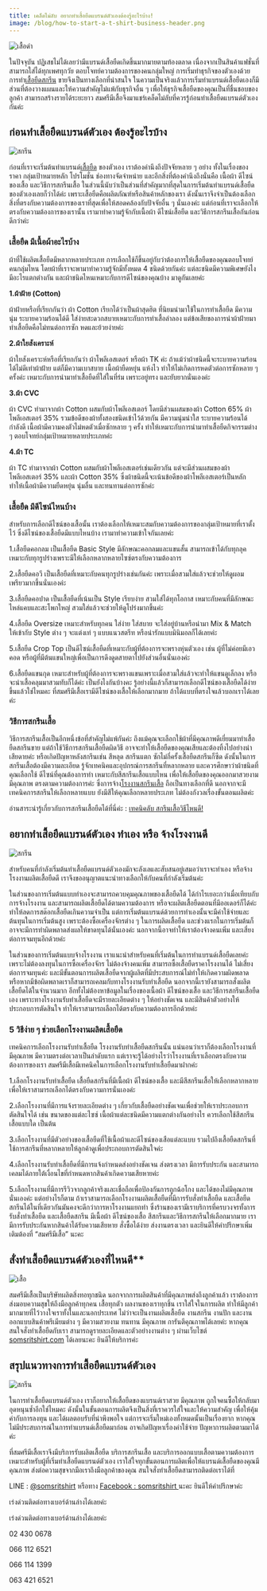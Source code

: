 ```yaml
---
title: เคล็ดไม่ลับ อยากทำเสื้อยืดแบรนด์ตัวเองต้องรู้อะไรบ้าง!
image: /blog/how-to-start-a-t-shirt-business-header.png
---
```

![เสื้อดำ](/blog/how-to-start-a-t-shirt-business-1.png)

ในปัจจุบัน ปฏิเสธไม่ได้เลยว่ามีแบรนด์เสื้อยืดเกิดขึ้นมากมายตามท้องตลาด เนื่องจากเป็นสินค้าแฟชั่นที่สามารถใส่ได้ทุกเพศทุกวัย ตอบโจทย์ความต้องการของคนกลุ่มใหญ่ การเริ่มทำธุรกิจของตัวเองด้วยการทำ[เสื้อยืดสกรีน](/screen-t-shirt-service)
ขายจึงเป็นทางเลือกที่น่าสนใจ ในความเป็นจริงแล้วการเริ่มทำแบรนด์เสื้อยืดเองก็มีส่วนที่ต้องวางแผนและให้ความสำคัญไม่แพ้กับธุรกิจอื่น ๆ เพื่อให้ธุรกิจเสื้อยืดของคุณเป็นที่ชื่นชอบของลูกค้า สามารถสร้างรายได้ระยะยาว สมศรีมีเสื้อจึงมาแชร์เคล็ดไม่ลับที่ควรรู้ก่อนทำเสื้อยืดแบรนด์ตัวเองกันค่ะ

## ก่อนทำเสื้อยืดแบรนด์ตัวเอง ต้องรู้อะไรบ้าง

![สกรีน](/blog/how-to-start-a-t-shirt-business-2.png)

ก่อนที่เราจะเริ่มต้นทำแบรนด์[เสื้อยืด](/tshirt)
ของตัวเอง เราต้องคำนึงถึงปัจจัยหลาย ๆ อย่าง ทั้งในเรื่องของราคา กลุ่มเป้าหมายหลัก โปรโมชั่น ช่องทางจัดจำหน่าย และอีกสิ่งที่ต้องคำนึงถึงนั่นคือ เนื้อผ้า ดีไซน์ของเสื้อ และวิธีการสกรีนเสื้อ ในส่วนนี้นับว่าเป็นส่วนที่สำคัญมากที่สุดในการเริ่มต้นทำแบรนด์เสื้อยืดของตัวเองเลยก็ว่าได้ค่ะ เพราะเสื้อยืดคือผลิตภัณฑ์หรือสินค้าหลักของเรา ดังนั้นเราจึงจำเป็นต้องเลือกสิ่งที่ตรงกับความต้องการของเราที่สุดเพื่อให้สอดคล้องกับปัจจัยอื่น ๆ นั่นเองค่ะ แต่ก่อนที่เราจะเลือกให้ตรงกับความต้องการของเรานั้น เรามาทำความรู้จักกับเนื้อผ้า ดีไซน์เสื้อยืด และวิธีการสกรีนเสื้อกันก่อนดีกว่าค่ะ

### เสื้อยืด มีเนื้อผ้าอะไรบ้าง

ผ้าที่ใช้ผลิตเสื้อยืดมีหลากหลายประเภท การเลือกใช้ก็ขึ้นอยู่กับว่าต้องการให้เสื้อยืดของคุณตอบโจทย์คนกลุ่มไหน โดยผ้าที่เราจะพามาทำความรู้จักมีทั้งหมด 4 ชนิดด้วยกันค่ะ แต่ละชนิดมีความพิเศษยังไง มีอะไรแตกต่างกัน และผ้าชนิดไหนเหมาะกับการดีไซน์ของคุณบ้าง มาดูกันเลยค่ะ

**1.ผ้าฝ้าย (Cotton)**

ผ้าฝ้ายหรือที่เรียกกันว่า ผ้า Cotton เรียกได้ว่าเป็นผ้าสุดฮิต ที่นิยมนำมาใช้ในการทำเสื้อยืด มีความนุ่ม ระบายความร้อนได้ดี ใส่ง่ายสะดวกสบายเหมาะกับการทำเสื้อลำลอง แต่ข้อเสียของการนำผ้าฝ้ายมาทำเสื้อยืดคือไม่ทนต่อการซัก หดและย้วยง่ายค่ะ 

**2.ผ้าใยสังเคราะห์**

ผ้าใยสังเคราะห์หรือที่เรียกกันว่า ผ้าโพลีเอสเตอร์ หรือผ้า TK ค่ะ ถ้าแม้ว่าผ้าชนิดนี้จะระบายความร้อนได้ไม่ดีเท่าผ้าฝ้าย แต่ก็มีความเบาสบาย เนื้อผ้ายืดหยุ่น แห้งไว ทำให้ไม่เกิดการหดตัวต่อการซักหลาย ๆ ครั้งค่ะ เหมาะกับการนำมาทำเสื้อยืดที่ใส่ในที่ร่ม เพราะอยู่ทรง และยับยากนั่นเองค่ะ

**3.ผ้า CVC**

ผ้า CVC ทำมาจากผ้า Cotton ผสมกับผ้าโพลีเอสเตอร์ โดยมีส่วนผสมของผ้า Cotton 65% ผ้าโพลีเอสเตอร์ 35% รวมข้อดีของผ้าทั้งสองชนิดเข้าไว้ด้วยกัน มีความนุ่มน่าใส ระบายความร้อนได้กำลังดี เนื้อผ้ามีความคงตัวไม่หดตัวเมื่อซักหลาย ๆ ครั้ง ทำให้เหมาะกับการนำมาทำเสื้อยืดกิจกรรมต่าง ๆ ตอบโจทย์กลุ่มเป้าหมายหลายประเภทค่ะ

**4.ผ้า TC**

ผ้า TC ทำมาจากผ้า Cotton ผสมกับผ้าโพลีเอสเตอร์เช่นเดียวกัน แต่จะมีส่วนผสมของผ้าโพลีเอสเตอร์ 35% และผ้า Cotton 35% ซึ่งผ้าชนิดนี้จะเน้นข้อดีของผ้าโพลีเอสเตอร์เป็นหลัก ทำให้เนื้อผ้ามีความยืดหยุ่น นุ่มลื่น และทนทานต่อการซักค่ะ

### เสื้อยืด มีดีไซน์ไหนบ้าง

สำหรับการเลือกดีไซน์ของเสื้อนั้น เราต้องเลือกให้เหมาะสมกับความต้องการของกลุ่มเป้าหมายที่เราตั้งไว้ ซึ่งดีไซน์ของเสื้อยืดมีแบบไหนบ้าง เรามาทำความเข้าใจกันเลยค่ะ

1.เสื้อยืดคอกลม เป็นเสื้อยืด Basic Style มีลักษณะคอกลมและแขนสั้น สามารถเข้าได้กับทุกลุค เหมาะกับทุกรูปร่างเพราะมีให้เลือกหลากหลายไซซ์ตรงกับความต้องการ

2.เสื้อยืดคอวี เป็นเสื้อยืดที่เหมาะกับคนทุกรูปร่างเช่นกันค่ะ เพราะเมื่อสวมใส่แล้วจะช่วยให้ดูผอมเพรียวมากขึ้นนั่นเองค่ะ

3.เสื้อยืดคอปาด เป็นเสื้อยืดที่เน้นเป็น Style เรียบง่าย สวมใส่ได้ทุกโอกาส เหมาะกับคนที่มีลักษณะไหล่แคบและสะโพกใหญ่ สวมใส่แล้วจะช่วยให้ดูโปร่งมากขึ้นค่ะ

4.เสื้อยืด Oversize เหมาะสำหรับทุกคน ใส่ง่าย ใส่สบาย จะใส่อยู่บ้านหรือนำมา Mix & Match ให้เข้ากับ Style ต่าง ๆ จะแต่งเท่ ๆ แบบแนวสตรีท หรือน่ารักแบบมินิมอลก็ได้เลยค่ะ

5.เสื้อยืด Crop Top เป็นดีไซน์เสื้อยืดที่เหมาะกับผู้ที่ต้องการจะพรางหุ่นตัวเอง เช่น ผู้ที่ไม่ค่อยมีเอวคอด หรือผู้ที่มีต้นแขนใหญ่เพื่อเป็นการดึงดูดสายตาไปยังส่วนอื่นนั่นเองค่ะ

6.เสื้อยืดแขนกุด เหมาะสำหรับผู้ที่ต้องการจะพรางแขนเพราะเมื่อสวมใส่แล้วจะทำให้แขนดูเล็กลง หรือจะนำเสื้อคลุมมาสวมทับก็ได้ค่ะ 
เป็นยังไงกันบ้างคะ รู้อย่างนี้แล้วก็สามารถเลือกดีไซน์ของเสื้อยืดได้ง่ายขึ้นแล้วใช่ไหมคะ ที่สมศรีมีเสื้อเรามีดีไซน์ของเสื้อให้เลือกมากมาย ถ้าได้แบบที่ตรงใจแล้วบอกเราได้เลยค่ะ

### วิธีการสกรีนเสื้อ

วิธีการสกรีนเสื้อเป็นอีกหนึ่งข้อที่สำคัญไม่แพ้กันค่ะ ถึงแม้คุณจะเลือกใช้ผ้าที่มีคุณภาพดีเยี่ยมมาทำเสื้อยืดสกรีนขาย แต่ถ้าใช้วิธีการสกรีนเสื้อยืดผิดวิธี อาจจะทำให้เสื้อยืดของคุณเสียและต้องทิ้งไปอย่างน่าเสียดายค่ะ หรือเกิดปัญหาหลังสกรีนเช่น สีหลุด สกรีนแตก ซักไม่กี่ครั้งเสื้อยืดสกรีนก็ซีด ดังนั้นในการสกรีนเสื้อต้องมีความละเอียด รู้จักเทคนิคและอุปกรณ์การสกรีนที่หลากหลาย และควรศึกษาว่าผ้าชนิดที่คุณเลือกใช้ ดีไซน์ที่คุณต้องการทำ เหมาะกับสีสกรีนเสื้อแบบไหน เพื่อให้เสื้อยืดของคุณออกมาสวยงาม มีคุณภาพ ตรงตามความต้องการค่ะ ซึ่งการจ้าง[โรงงานสกรีนเสื้อ](/screen-t-shirt-service)
ถือเป็นทางเลือกที่ดี นอกจากจะมีเทคนิคการสกรีนให้เลือกหลายแบบ ยังมีสีให้คุณเลือกหลายประเภท ไม่ต้องกังวลเรื่องขั้นตอนผลิตค่ะ

อ่านสาระน่ารู้เกี่ยวกับการสกรีนเสื้อยืดได้ที่นี่ค่ะ : [เทคนิคลับ สกรีนเสื้อวิธีไหนดี!](/shirt-screen)

## อยากทำเสื้อยืดแบรนด์ตัวเอง ทำเอง หรือ จ้างโรงงานดี

![สกรีน](/blog/how-to-start-a-t-shirt-business-3.png)

สำหรับคนที่กำลังเริ่มต้นทำเสื้อยืดแบรนด์ตัวเองมักจะลังเลและสับสนอยู่เสมอว่าเราจะทำเอง หรือจ้างโรงงานผลิตเสื้อยืดดี เราจึงขออนุญาตแนะนำทางเลือกให้กับคนที่กำลังเริ่มต้นค่ะ

ในส่วนของการเริ่มต้นแบบทำเองจะสามารถควบคุมคุณภาพของเสื้อยืดได้ ได้กำไรเยอะกว่าเมื่อเทียบกับการจ้างโรงงาน และสามารถผลิตเสื้อยืดได้ตามความต้องการ หรือจะผลิตเสื้อยืดตอนที่มีออเดอร์ก็ได้ค่ะ ทำให้ลดการสต๊อกเสื้อยืดเกินความจำเป็น แต่การเริ่มต้นแบรนด์ด้วยการทำเองนั้นจะมีค่าใช้จ่ายและต้นทุนในการเริ่มต้นสูง เพราะต้องซื้อเครื่องจักรต่าง ๆ ในการผลิตเสื้อยืด และช่วงแรกในการเริ่มต้นก็อาจจะมีการทำผิดพลาดส่งผลให้ขาดทุนได้นั่นเองค่ะ นอกจากนี้อาจทำให้เราต้องจ้างคนเพิ่ม และเสี่ยงต่อการจมทุนอีกด้วยค่ะ

ในส่วนของการเริ่มต้นแบบจ้างโรงงาน เราแนะนำสำหรับคนที่เริ่มต้นในการทำแบรนด์เสื้อยืดเลยค่ะ เพราะไม่ต้องลงทุนในการซื้อเครื่องจักร ไม่ต้องจ้างคนเพิ่ม สามารถซื้อเสื้อยืดราคาโรงงานได้ ไม่เสี่ยงต่อการจมทุนค่ะ และมีขั้นตอนการผลิตเสื้อยืดจากผู้ผลิตที่มีประสบการณ์ไม่ทำให้เกิดความผิดพลาด หรือหากมีข้อผิดพลาดเราก็สามารถเคลมกับทางโรงงานรับทำเสื้อยืด นอกจากนี้เรายังสามารถสั่งผลิตเสื้อยืดได้ในจำนวนมาก อีกทั้งไม่ต้องหาข้อมูลในเรื่องของเนื้อผ้า ดีไซน์ของเสื้อ และวิธีการสกรีนเสื้อยืดเอง เพราะทางโรงงานรับทำเสื้อยืดจะมีรายละเอียดต่าง ๆ ให้อย่างชัดเจน และมีสินค้าตัวอย่างให้ประกอบการตัดสินใจ ทำให้เราสามารถเลือกได้ตรงกับความต้องการอีกด้วยค่ะ

### 5 วิธีง่าย ๆ ช่วยเลือกโรงงานผลิตเสื้อยืด

เทคนิคการเลือกโรงงานรับทำเสื้อยืด โรงงานรับทำเสื้อยืดสกรีนนั้น แน่นอนว่าเราก็ต้องเลือกโรงงานที่มีคุณภาพ มีความตรงต่อเวลาเป็นลำดับแรก แต่เราจะรู้ได้อย่างไรว่าโรงงานที่เราเลือกตรงกับความต้องการของเรา สมศรีมีเสื้อมีเทคนิคในการเลือกโรงงานรับทำเสื้อยืดมาฝากค่ะ

1.เลือกโรงงานรับทำเสื้อยืด เสื้อยืดสกรีนที่มีเนื้อผ้า ดีไซน์ของเสื้อ และมีสีสกรีนเสื้อให้เลือกหลากหลาย เพื่อให้เราสามารถเลือกได้ตรงกับความการนั่นเองค่ะ

2.เลือกโรงงานที่มีการแจ้งรายละเอียดต่าง ๆ เกี่ยวกับเสื้อยืดอย่างชัดเจนเพื่อช่วยให้เราประกอบการตัดสินใจได้ เช่น ขนาดของแต่ละไซซ์ เนื้อผ้าแต่ละชนิดมีความแตกต่างกันอย่างไร ควรเลือกใช้สีสกรีนเสื้อแบบใด เป็นต้น

3.เลือกโรงงานที่มีตัวอย่างของเสื้อยืดที่ใช้เนื้อผ้าและดีไซน์ของเสือแต่ละแบบ รวมไปถึงเสื้อยืดสกรีนที่ใช้การสกรีนที่หลากหลายให้ลูกค้าดูเพื่อประกอบการตัดสินใจค่ะ

4.เลือกโรงงานรับทำเสื้อยืดที่มีการแจ้งกำหนดส่งอย่างชัดเจน ส่งตรงเวลา มีการรับประกัน และสามารถเคลมได้ภายใต้เงื่อนไขที่กำหนดหากสินค้าเกิดความเสียหายค่ะ

5.เลือกโรงงานที่มีการรีวิวจากลูกค้าจริงและเชื่อถือเพื่อป้องกันการถูกฉ้อโกง และได้ของไม่มีคุณภาพนั่นเองค่ะ
แต่อย่างไรก็ตาม ถ้าเราสามารถเลือกโรงงานผลิตเสื้อยืดที่มีการรับสั่งทำเสื้อยืด และเสื้อยืดสกรีนได้ในที่เดียวกันมันคงจะดีกว่าการหาโรงงานแยกทำ ซึ่งร้านของเรามีเราบริการที่ครบวงจรทั้งการรับสั่งทำเสื้อยืด และเสื้อยืดสกรีน มีเนื้อผ้า ดีไซน์ของเสื้อ สีสกรีนและวิธีการสกรีนให้เลือกมากมาย เรามีการรับประกันหากสินค้าได้รับความเสียหาย สั่งซื้อได้ง่าย ส่งงานตรงเวลา และยินดีให้คำปรึกษาเพิ่มเติมต้องที่ “สมศรีมีเสื้อ” นะคะ

## สั่งทำเสื้อยืดแบรนด์ตัวเองที่ไหนดี**
![เสื้อ](/blog/how-to-start-a-t-shirt-business-4.png)

สมศรีมีเสื้อเป็นบริษัทผลิตสิ่งทอทุกชนิด นอกจากการผลิตสินค้าที่มีคุณภาพส่งถึงลูกค้าแล้ว เราต้องการส่งมอบความสุขให้ถึงมือลูกค้าทุกคน เสื้อทุกตัว ผลงานของเราทุกชิ้น เราใส่ใจในการผลิต ทำให้มีลูกค้ามากมายที่ไว้วางใจเราทั้งในและนอกประเทศ ไม่ว่าจะเป็นงานผลิตเสื้อยืด งานสกรีน งานปัก และงานออกแบบสินค้าพรีเมียมต่าง ๆ มีความสวยงาม ทนทาน มีคุณภาพ การันตีคุณภาพได้เลยค่ะ หากคุณสนใจสั่งทำเสื้อยืดกับเรา สามารถดูรายละเอียดและตัวอย่างงานต่าง ๆ ผ่านเว็บไซต์ [somsritshirt.com](/https://somsritshirt.com/)
 ได้เลยนะคะ ยินดีให้บริการค่ะ

## สรุปแนวทางการทำเสื้อยืดแบรนด์ตัวเอง

![สกรีน](/blog/how-to-start-a-t-shirt-business-5.png)

ในการทำเสื้อยืดแบรนด์ตัวเอง เราก็อยากให้เสื้อยืดของแบรนด์เราสวย มีคุณภาพ ถูกใจคนซื้อให้กลับมาอุดหนุนซ้ำอีกใช่ไหมคะ ดังนั้นในขั้นตอนการผลิตจึงเป็นสิ่งที่เราควรใส่ใจและให้ความสำคัญ เพื่อให้คุ้มค่ากับการลงทุน และได้ผลตอบรับที่น่าพึงพอใจ แต่การจะเริ่มใหม่เองทั้งหมดนั้นเป็นเรื่องยาก หากคุณไม่มีประสบการณ์ในการทำแบรนด์เสื้อยืดมาก่อน อาจเกิดปัญหาเรื่องค่าใช้จ่าย ปัญหาการผลิตตามมาได้ค่ะ

ที่สมศรีมีเสื้อเราจึงมีบริการรับผลิตเสื้อยืด บริการสกรีนเสื้อ และบริการออกแบบเสื้อตามความต้องการ เหมาะสำหรับผู้ที่เริ่มทำเสื้อยืดแบรนด์ตัวเอง เราใส่ใจทุกขั้นตอนการผลิตเพื่อให้แบรนด์เสื้อยืดของคุณมีคุณภาพ ส่งต่อความสุขจากมือเราถึงมือลูกค้าของคุณ สนใจสั่งทำเสื้อยืดสามารถติดต่อเราได้ที่

LINE : [@somsritshirt](https://page.line.me/diz8986o?openQrModal=true)
 หรือทาง [Facebook : somsritshirt ](https://www.facebook.com/somsritshirt)นะคะ ยินดีให้คำปรึกษาค่ะ

เร่งด่วนติดต่อทางเบอร์ด้านล่างได้เลยค่ะ 

เร่งด่วนติดต่อทางเบอร์ด้านล่างได้เลยค่ะ 

02 430 0678

066 112 6521

066 114 1399

063 421 6521